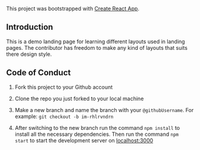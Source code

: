 This project was bootstrapped with [Create React App](https://github.com/facebook/create-react-app).

## Introduction

This is a demo landing page for learning different layouts used in landing pages. The contributor has freedom to make any kind of layouts that suits there design style.

## Code of Conduct

1. Fork this project to your Github account

1. Clone the repo you just forked to your local machine

1. Make a new branch and name the branch with your `@githubUsername`. For example: `git checkout -b im-rhlrvndrn`

1. After switching to the new branch run the command `npm install` to install all the necessary dependencies. Then run the command `npm start` to start the development server on [localhost:3000](http://localhost:3000)


